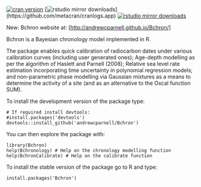 [![cran version](http://www.r-pkg.org/badges/version/Bchron)](https://cran.rstudio.com/web/packages/Bchron) 
[![rstudio mirror downloads](http://cranlogs.r-pkg.org/badges/Bchron?)](https://github.com/metacran/cranlogs.app)
[![rstudio mirror downloads](http://cranlogs.r-pkg.org/badges/grand-total/Bchron?color=82b4e8)](https://github.com/metacran/cranlogs.app)

New: Bchron website at: [http://andrewcparnell.github.io/Bchron/]

Bchron is a Bayesian chronology model implemented in R. 

The package enables quick calibration of radiocarbon dates under various calibration curves (including user generated ones); Age-depth modelling as per the algorithm of Haslett and Parnell (2008); Relative sea level rate estimation incorporating time uncertainty in polynomial regression models; and non-parametric phase modelling via Gaussian mixtures as a means to determine the activity of a site (and as an alternative to the Oxcal function SUM).

To install the development version of the package type:

```
# If required install devtools:
#install.packages('devtools')
devtools::install_github('andrewcparnell/Bchron')
```

You can then explore the package with:

```
library(Bchron)
help(Bchronology) # Help on the chronology modelling function
help(BchronCalibrate) # Help on the calibrate function
```

To install the stable version of the package go to R and type:

```
install.packages('Bchron')
```


